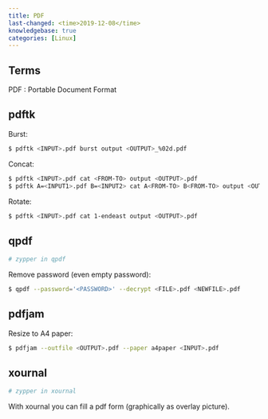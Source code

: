 ```yaml
---
title: PDF
last-changed: <time>2019-12-08</time>
knowledgebase: true
categories: [Linux]
---
```

## Terms

PDF
: Portable Document Format

## pdftk

Burst:

```sh
$ pdftk <INPUT>.pdf burst output <OUTPUT>_%02d.pdf
```

Concat:

```sh
$ pdftk <INPUT>.pdf cat <FROM-TO> output <OUTPUT>.pdf
$ pdftk A=<INPUT1>.pdf B=<INPUT2> cat A<FROM-TO> B<FROM-TO> output <OUTPUT>.pdf
```

Rotate:

```sh
$ pdftk <INPUT>.pdf cat 1-endeast output <OUTPUT>.pdf
```

## qpdf

```sh
# zypper in qpdf
```

Remove password (even empty password):

```sh
$ qpdf --password='<PASSWORD>' --decrypt <FILE>.pdf <NEWFILE>.pdf
```

## pdfjam

Resize to A4 paper:

```sh
$ pdfjam --outfile <OUTPUT>.pdf --paper a4paper <INPUT>.pdf
```

## xournal

```sh
# zypper in xournal
```

With xournal you can fill a pdf form (graphically as overlay picture).

